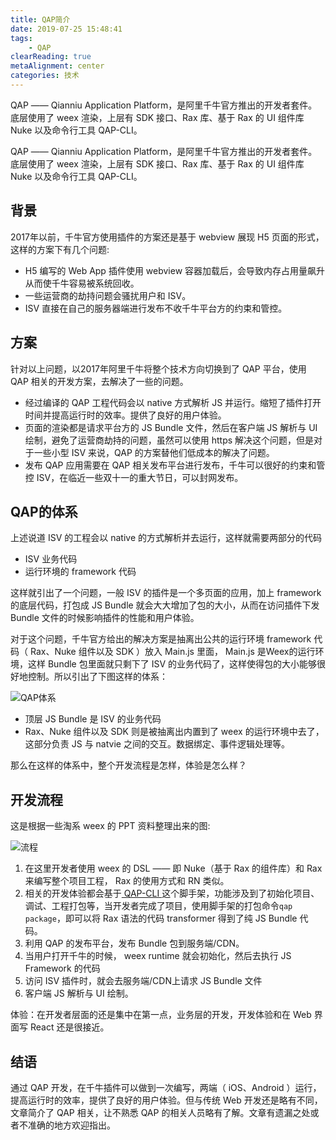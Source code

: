 ```yaml
---
title: QAP简介
date: 2019-07-25 15:48:41
tags:
    - QAP
clearReading: true
metaAlignment: center
categories: 技术
---
```


QAP —— Qianniu Application Platform，是阿里千牛官方推出的开发者套件。底层使用了 weex 渲染，上层有 SDK 接口、Rax 库、基于 Rax 的 UI 组件库 Nuke 以及命令行工具 QAP-CLI。

<!-- excerpt -->

QAP —— Qianniu Application Platform，是阿里千牛官方推出的开发者套件。底层使用了 weex 渲染，上层有 SDK 接口、Rax 库、基于 Rax 的 UI 组件库 Nuke 以及命令行工具 QAP-CLI。

## 背景

2017年以前，千牛官方使用插件的方案还是基于 webview 展现 H5 页面的形式，这样的方案下有几个问题:

- H5 编写的 Web App 插件使用 webview 容器加载后，会导致内存占用量飙升从而使千牛容易被系统回收。
- 一些运营商的劫持问题会骚扰用户和 ISV。
- ISV 直接在自己的服务器端进行发布不收千牛平台方的约束和管控。

## 方案

针对以上问题，以2017年阿里千牛将整个技术方向切换到了 QAP 平台，使用 QAP 相关的开发方案，去解决了一些的问题。

- 经过编译的 QAP 工程代码会以 native 方式解析 JS 并运行。缩短了插件打开时间并提高运行时的效率。提供了良好的用户体验。
- 页面的渲染都是请求平台方的 JS Bundle 文件，然后在客户端 JS 解析与 UI 绘制，避免了运营商劫持的问题，虽然可以使用 https 解决这个问题，但是对于一些小型 ISV 来说，QAP 的方案替他们低成本的解决了问题。
- 发布 QAP 应用需要在 QAP 相关发布平台进行发布，千牛可以很好的约束和管控 ISV，在临近一些双十一的重大节日，可以封网发布。

## QAP的体系

上述说道 ISV 的工程会以 native 的方式解析并去运行，这样就需要两部分的代码
- ISV 业务代码
- 运行环境的 framework 代码

这样就引出了一个问题，一般 ISV 的插件是一个多页面的应用，加上 framework 的底层代码，打包成 JS Bundle 就会大大增加了包的大小，从而在访问插件下发 Bundle 文件的时候影响插件的性能和用户体验。


对于这个问题，千牛官方给出的解决方案是抽离出公共的运行环境 framework 代码（ Rax、Nuke 组件以及 SDK ）放入 Main.js 里面， Main.js 是Weex的运行环境，这样 Bundle 包里面就只剩下了 ISV 的业务代码了，这样使得包的大小能够很好地控制。所以引出了下图这样的体系：

![QAP体系](https://cdn.nlark.com/yuque/0/2019/png/103782/1563981630054-7e7cccc3-87a0-4715-8a2e-0d8b65171bf3.png?x-oss-process=image/resize,w_555)

- 顶层 JS Bundle 是 ISV 的业务代码
- Rax、Nuke 组件以及 SDK 则是被抽离出内置到了 weex 的运行环境中去了，这部分负责 JS 与 natvie 之间的交互。数据绑定、事件逻辑处理等。


那么在这样的体系中，整个开发流程是怎样，体验是怎么样？

## 开发流程

这是根据一些淘系 weex 的 PPT 资料整理出来的图:

![流程](https://cdn.nlark.com/yuque/0/2019/png/103782/1564047395539-aadd38ec-79c6-4ee4-a91d-71102d5bd29b.png?x-oss-process=image/resize,w_646)

1. 在这里开发者使用 weex 的 DSL —— 即 Nuke（基于 Rax 的组件库）和 Rax 来编写整个项目工程， Rax 的使用方式和 RN 类似。
2. 相关的开发体验都会基于[ QAP-CLI ](https://www.npmjs.com/package/qap-cli)这个脚手架，功能涉及到了初始化项目、调试、工程打包等，当开发者完成了项目，使用脚手架的打包命令```qap package```，即可以将 Rax 语法的代码 transformer 得到了纯 JS Bundle 代码。
3. 利用 QAP 的发布平台，发布 Bundle 包到服务端/CDN。
4. 当用户打开千牛的时候， weex runtime 就会初始化，然后去执行 JS Framework 的代码
5. 访问 ISV 插件时，就会去服务端/CDN上请求 JS Bundle 文件
6. 客户端 JS 解析与 UI 绘制。


体验：在开发者层面的还是集中在第一点，业务层的开发，开发体验和在 Web 界面写 React 还是很接近。

## 结语

通过 QAP 开发，在千牛插件可以做到一次编写，两端（ iOS、Android ）运行，提高运行时的效率，提供了良好的用户体验。但与传统 Web 开发还是略有不同，文章简介了 QAP 相关，让不熟悉 QAP 的相关人员略有了解。文章有遗漏之处或者不准确的地方欢迎指出。



